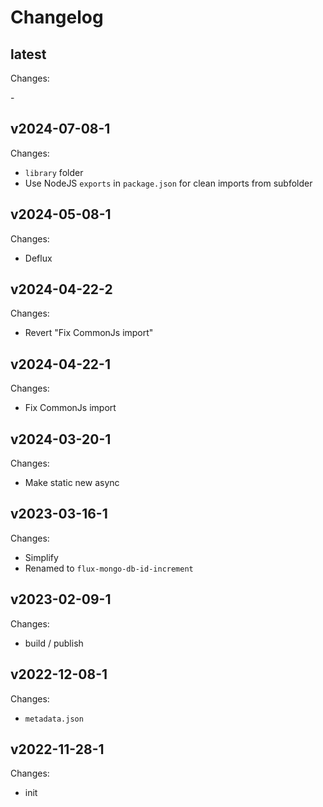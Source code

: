 # Changelog

## latest

Changes:

\-

## v2024-07-08-1

Changes:

- `library` folder
- Use NodeJS `exports` in `package.json` for clean imports from subfolder

## v2024-05-08-1

Changes:

- Deflux

## v2024-04-22-2

Changes:

- Revert "Fix CommonJs import"

## v2024-04-22-1

Changes:

- Fix CommonJs import

## v2024-03-20-1

Changes:

- Make static new async

## v2023-03-16-1

Changes:

- Simplify
- Renamed to `flux-mongo-db-id-increment`

## v2023-02-09-1

Changes:

- build / publish

## v2022-12-08-1

Changes:

- `metadata.json`

## v2022-11-28-1

Changes:

- init

